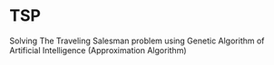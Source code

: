 # TSP
Solving The Traveling Salesman problem using Genetic Algorithm of Artificial Intelligence (Approximation Algorithm)
